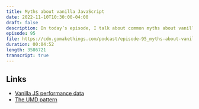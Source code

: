 ```yaml
---
title: Myths about vanilla JavaScript
date: 2022-11-10T10:30:00-04:00
draft: false
description: In today’s episode, I talk about common myths about vanilla JS (and why they're wrong).
episode: 95
file: https://cdn.gomakethings.com/podcast/episode-95_myths-about-vanilla-js.mp3
duration: 00:04:52
length: 3586721
transcript: true
---
```


## Links

- [Vanilla JS performance data](https://css-tricks.com/radeventlistener-a-tale-of-client-side-framework-performance/)
- [The UMD pattern](https://vanillajstoolkit.com/boilerplates/umd/)